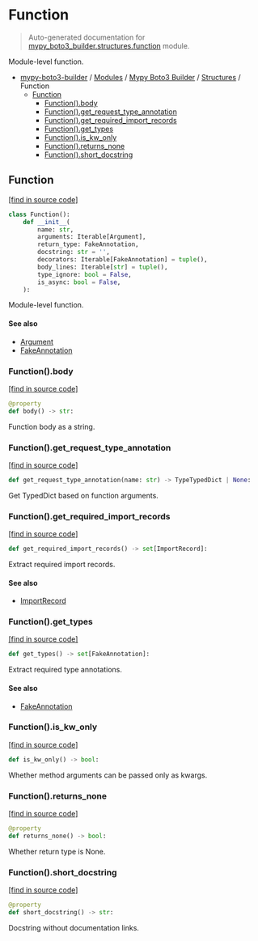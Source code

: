 # Function

> Auto-generated documentation for [mypy_boto3_builder.structures.function](https://github.com/vemel/mypy_boto3_builder/blob/master/mypy_boto3_builder/structures/function.py) module.

Module-level function.

- [mypy-boto3-builder](../../README.md#mypy_boto3_builder) / [Modules](../../MODULES.md#mypy-boto3-builder-modules) / [Mypy Boto3 Builder](../index.md#mypy-boto3-builder) / [Structures](index.md#structures) / Function
    - [Function](#function)
        - [Function().body](#functionbody)
        - [Function().get_request_type_annotation](#functionget_request_type_annotation)
        - [Function().get_required_import_records](#functionget_required_import_records)
        - [Function().get_types](#functionget_types)
        - [Function().is_kw_only](#functionis_kw_only)
        - [Function().returns_none](#functionreturns_none)
        - [Function().short_docstring](#functionshort_docstring)

## Function

[[find in source code]](https://github.com/vemel/mypy_boto3_builder/blob/master/mypy_boto3_builder/structures/function.py#L13)

```python
class Function():
    def __init__(
        name: str,
        arguments: Iterable[Argument],
        return_type: FakeAnnotation,
        docstring: str = '',
        decorators: Iterable[FakeAnnotation] = tuple(),
        body_lines: Iterable[str] = tuple(),
        type_ignore: bool = False,
        is_async: bool = False,
    ):
```

Module-level function.

#### See also

- [Argument](argument.md#argument)
- [FakeAnnotation](../type_annotations/fake_annotation.md#fakeannotation)

### Function().body

[[find in source code]](https://github.com/vemel/mypy_boto3_builder/blob/master/mypy_boto3_builder/structures/function.py#L73)

```python
@property
def body() -> str:
```

Function body as a string.

### Function().get_request_type_annotation

[[find in source code]](https://github.com/vemel/mypy_boto3_builder/blob/master/mypy_boto3_builder/structures/function.py#L52)

```python
def get_request_type_annotation(name: str) -> TypeTypedDict | None:
```

Get TypedDict based on function arguments.

### Function().get_required_import_records

[[find in source code]](https://github.com/vemel/mypy_boto3_builder/blob/master/mypy_boto3_builder/structures/function.py#L92)

```python
def get_required_import_records() -> set[ImportRecord]:
```

Extract required import records.

#### See also

- [ImportRecord](../import_helpers/import_record.md#importrecord)

### Function().get_types

[[find in source code]](https://github.com/vemel/mypy_boto3_builder/blob/master/mypy_boto3_builder/structures/function.py#L80)

```python
def get_types() -> set[FakeAnnotation]:
```

Extract required type annotations.

#### See also

- [FakeAnnotation](../type_annotations/fake_annotation.md#fakeannotation)

### Function().is_kw_only

[[find in source code]](https://github.com/vemel/mypy_boto3_builder/blob/master/mypy_boto3_builder/structures/function.py#L112)

```python
def is_kw_only() -> bool:
```

Whether method arguments can be passed only as kwargs.

### Function().returns_none

[[find in source code]](https://github.com/vemel/mypy_boto3_builder/blob/master/mypy_boto3_builder/structures/function.py#L105)

```python
@property
def returns_none() -> bool:
```

Whether return type is None.

### Function().short_docstring

[[find in source code]](https://github.com/vemel/mypy_boto3_builder/blob/master/mypy_boto3_builder/structures/function.py#L39)

```python
@property
def short_docstring() -> str:
```

Docstring without documentation links.
